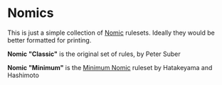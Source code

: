 # Nomics

This is just a simple collection of [Nomic](https://en.wikipedia.org/wiki/Nomic) rulesets.  Ideally they would be better formatted for printing.

**Nomic "Classic"** is the original set of rules, by Peter Suber

**Nomic "Minimum"** is the [Minimum Nomic](https://www.researchgate.net/publication/41223126) ruleset by Hatakeyama and Hashimoto
